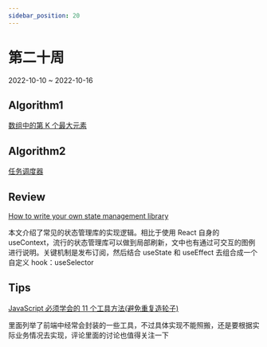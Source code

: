 ```yaml
---
sidebar_position: 20
---
```


# 第二十周

2022-10-10 ~ 2022-10-16

## Algorithm1

[数组中的第 K 个最大元素](https://github.com/JunwuHuang/leetcode-daily/blob/master/kth-largest-element-in-an-array/%E6%95%B0%E7%BB%84%E4%B8%AD%E7%9A%84%E7%AC%ACK%E4%B8%AA%E6%9C%80%E5%A4%A7%E5%85%83%E7%B4%A0.md)

## Algorithm2

[任务调度器](https://github.com/JunwuHuang/leetcode-daily/blob/master/task-scheduler/%E4%BB%BB%E5%8A%A1%E8%B0%83%E5%BA%A6%E5%99%A8.md)

## Review

[How to write your own state management library](https://judehunter.dev/blog/how-to-write-your-own-state-management-library)

本文介绍了常见的状态管理库的实现逻辑。相比于使用 React 自身的 useContext，流行的状态管理库可以做到局部刷新，文中也有通过可交互的图例进行说明。关键机制是发布订阅，然后结合 useState 和 useEffect 去组合成一个自定义 hook：useSelector

## Tips

[JavaScript 必须学会的 11 个工具方法(避免重复造轮子)](https://juejin.cn/post/7147501250837151752)

里面列举了前端中经常会封装的一些工具，不过具体实现不能照搬，还是要根据实际业务情况去实现，评论里面的讨论也值得关注一下
